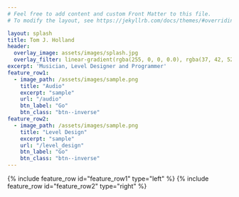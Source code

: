 ```yaml
---
# Feel free to add content and custom Front Matter to this file.
# To modify the layout, see https://jekyllrb.com/docs/themes/#overriding-theme-defaults

layout: splash
title: Tom J. Holland
header:
  overlay_image: assets/images/splash.jpg
  overlay_filter: linear-gradient(rgba(255, 0, 0, 0.0), rgba(37, 42, 52, 1))
excerpt: 'Musician, Level Designer and Programmer'
feature_row1:
  - image_path: /assets/images/sample.png
    title: "Audio"
    excerpt: "sample"
    url: "/audio"
    btn_label: "Go"
    btn_class: "btn--inverse"
feature_row2:
  - image_path: /assets/images/sample.png
    title: "Level Design"
    excerpt: "sample"
    url: "/level_design"
    btn_label: "Go"
    btn_class: "btn--inverse"
---
```


{% include feature_row id="feature_row1" type="left" %}
{% include feature_row id="feature_row2" type="right" %}